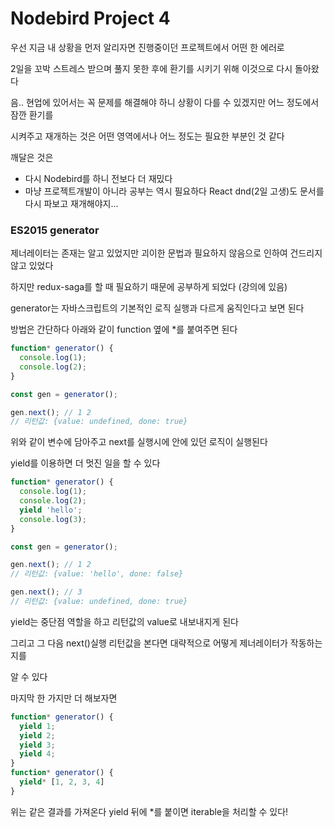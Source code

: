 # Nodebird Project 4
우선 지금 내 상황을 먼저 알리자면 진행중이던 프로젝트에서 어떤 한 에러로

2일을 꼬박 스트레스 받으며 풀지 못한 후에 환기를 시키기 위해 이것으로 다시 돌아왔다

음.. 현업에 있어서는 꼭 문제를 해결해야 하니 상황이 다를 수 있겠지만 어느 정도에서 잠깐 환기를

시켜주고 재개하는 것은 어떤 영역에서나 어느 정도는 필요한 부분인 것 같다

깨달은 것은

- 다시 Nodebird를 하니 전보다 더 재밌다
- 마냥 프로젝트개발이 아니라 공부는 역시 필요하다 React dnd(2일 고생)도 문서를 다시 파보고 재개해야지...
### ES2015 generator
제너레이터는 존재는 알고 있었지만 괴이한 문법과 필요하지 않음으로 인하여 건드리지 않고 있었다

하지만 redux-saga를 할 때 필요하기 때문에 공부하게 되었다 (강의에 있음)

generator는 자바스크립트의 기본적인 로직 실행과 다르게 움직인다고 보면 된다

방법은 간단하다 아래와 같이 function 옆에 *를 붙여주면 된다
```js
function* generator() {
  console.log(1);
  console.log(2);
}

const gen = generator();

gen.next(); // 1 2
// 리턴값: {value: undefined, done: true}
```
위와 같이 변수에 담아주고 next를 실행시에 안에 있던 로직이 실행된다

yield를 이용하면 더 멋진 일을 할 수 있다

```js
function* generator() {
  console.log(1);
  console.log(2);
  yield 'hello';
  console.log(3);
}

const gen = generator();

gen.next(); // 1 2
// 리턴값: {value: 'hello', done: false}

gen.next(); // 3
// 리턴값: {value: undefined, done: true}
```
yield는 중단점 역할을 하고 리턴값의 value로 내보내지게 된다

그리고 그 다음 next()실행 리턴값을 본다면 대략적으로 어떻게 제너레이터가 작동하는지를

알 수 있다

마지막 한 가지만 더 해보자면

```js
function* generator() {
  yield 1;
  yield 2;
  yield 3;
  yield 4;
}
function* generator() {
  yield* [1, 2, 3, 4]
}
```
위는 같은 결과를 가져온다 yield 뒤에 *를 붙이면 iterable을 처리할 수 있다!
